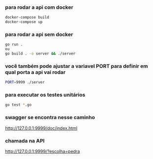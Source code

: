 ### para rodar a api com docker
```bash
docker-compose build
docker-compose up
```

### para rodar a api sem docker
```bash
go run .
ou
go build . -o server && ./server 
```

### você também pode ajustar a variavel PORT para definir em qual porta a api vai rodar
```bash
PORT=9999 ./server
```

### para executar os testes unitários
```bash
go test *.go
```

### swagger se encontra nesse caminho
http://127.0.0.1:9999/doc/index.html


### chamada na API
http://127.0.0.1:9999/?escolha=pedra